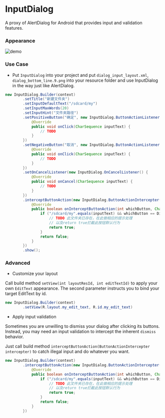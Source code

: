 # InputDialog
A proxy of AlertDialog for Android that provides input and validation features.

### Appearance

![demo](http://7xawtr.com1.z0.glb.clouddn.com/input_dialog2.png)

### Use Case

+ Put `InputDialog` into your project and put `dialog_input_layout.xml`, `dialog_bottom_line.9.png` into your resource folder and use InputDialog in the way just like AlertDialog.
```java
new InputDialog.Builder(context)
        .setTitle("新建文件夹")
        .setInputDefaultText("/sdcard/my")
        .setInputMaxWords(20)
        .setInputHint("文件夹路径")
        .setPositiveButton("确定", new InputDialog.ButtonActionListener() {
            @Override
            public void onClick(CharSequence inputText) {
                // TODO
            }
        })
        .setNegativeButton("取消", new InputDialog.ButtonActionListener() {
            @Override
            public void onClick(CharSequence inputText) {
                // TODO
            }
        })
        .setOnCancelListener(new InputDialog.OnCancelListener() {
            @Override
            public void onCancel(CharSequence inputText) {
                // TODO
            }
        })
        .interceptButtonAction(new InputDialog.ButtonActionIntercepter() { // 拦截按钮行为
            @Override
            public boolean onInterceptButtonAction(int whichButton, CharSequence inputText) {
                if ("/sdcard/my".equals(inputText) && whichButton == DialogInterface.BUTTON_POSITIVE) {
                    // TODO 此文件夹已存在，在此做相应的提示处理
                    // 以及return true拦截此按钮默认行为
                    return true;
                }
                return false;
            }
        })
        .show();
```

### Advanced

+ Customize your layout

Call build method `setView(int layoutResId, int editTextId)` to apply your own `EditText` appearance. The second parameter instructs you to bind your target EditText by id.
```java
new InputDialog.Builder(context)
        .setView(R.layout.my_edit_text, R.id.my_edit_text)
```

+ Apply input validation

Sometimes you are unwilling to dismiss your dialog after clicking its buttons. Instead, you may need an input validation to intercept the inherent `dismiss` behavior.

Just call build method `interceptButtonAction(ButtonActionIntercepter intercepter)` to catch illegal input and do whatever you want.
```java
new InputDialog.Builder(context)
        .interceptButtonAction(new InputDialog.ButtonActionIntercepter() { // 拦截按钮行为
            @Override
            public boolean onInterceptButtonAction(int whichButton, CharSequence inputText) {
                if ("/sdcard/my".equals(inputText) && whichButton == DialogInterface.BUTTON_POSITIVE) {
                    // TODO 此文件夹已存在，在此做相应的提示处理
                    // 以及return true拦截此按钮默认行为
                    return true;
                }
                return false;
            }
        })
```

